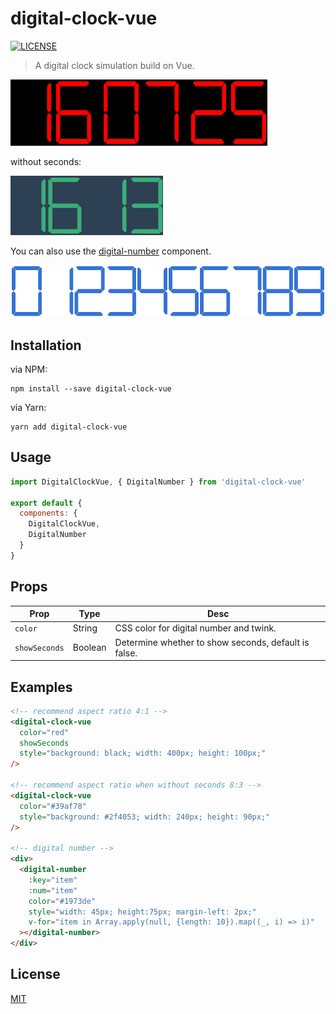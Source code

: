 # digital-clock-vue

[![LICENSE](https://img.shields.io/badge/license-MIT-blue.svg)](https://github.com/zkerhcy/digital-clock-vue/blob/master/LICENSE)

> A digital clock simulation build on Vue.

![digital-clock](asserts/img1.gif)

without seconds:

![digital-clock-without-seconds](asserts/img2.gif)

You can also use the [digital-number](src/digital-number.vue) component.

![digital-number](asserts/img3.png)

## Installation

via NPM:

```shell
npm install --save digital-clock-vue
```

via Yarn:

```shell
yarn add digital-clock-vue
```

## Usage

```js
import DigitalClockVue, { DigitalNumber } from 'digital-clock-vue'

export default {
  components: {
    DigitalClockVue,
    DigitalNumber
  }
}
```

## Props

| Prop          | Type    | Desc                                                 |
| ------------- | ------- | ---------------------------------------------------- |
| `color`       | String  | CSS color for digital number and twink.              |
| `showSeconds` | Boolean | Determine whether to show seconds, default is false. |

## Examples

```html
<!-- recommend aspect ratio 4:1 -->
<digital-clock-vue
  color="red"
  showSeconds
  style="background: black; width: 400px; height: 100px;"
/>

<!-- recommend aspect ratio when without seconds 8:3 -->
<digital-clock-vue
  color="#39af78"
  style="background: #2f4053; width: 240px; height: 90px;"
/>

<!-- digital number -->
<div>
  <digital-number
    :key="item"
    :num="item"
    color="#1973de"
    style="width: 45px; height:75px; margin-left: 2px;"
    v-for="item in Array.apply(null, {length: 10}).map((_, i) => i)"
  ></digital-number>
</div>
```

## License

[MIT](http://opensource.org/licenses/MIT)
